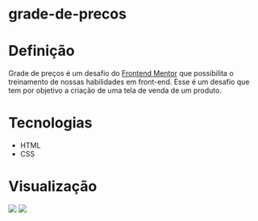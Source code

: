 # grade-de-precos

# Definição

<p>
Grade de preços é um desafio do <a href="https://www.frontendmentor.io">Frontend Mentor</a> que possibilita o treinamento de nossas habilidades em front-end. Esse é um desafio que tem por objetivo
a criação de uma tela de venda de um produto. 
</p>

# Tecnologias

<ul>
<li>HTML</li>
<li>CSS</li>
</ul>

# Visualização

<img src="https://user-images.githubusercontent.com/99495540/153797874-935a4e84-d650-4470-b712-37f96b98a298.png">

<img src="https://user-images.githubusercontent.com/99495540/153797883-6b4afb8a-24f4-437a-98b1-3f8192b406fe.png">
